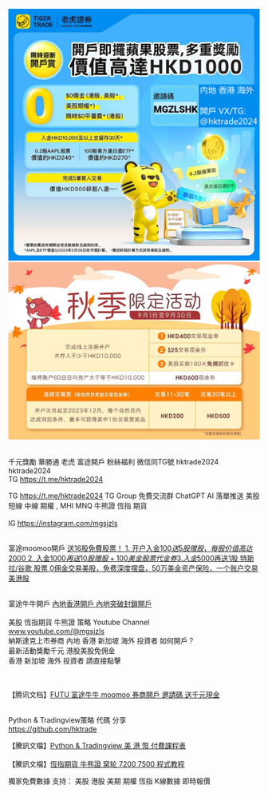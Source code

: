 ![image description](tg1.jpg)
![image description](tg2.jpg)
<html>
 <br>
 千元獎勵 華勝通 老虎 富途開戶 粉絲福利 微信同TG號 hktrade2024
 <br>
 hktrade2024
 <br>
 TG <a href='https://t.me/hktrade2024'>https://t.me/hktrade2024</a>
<br>

TG <a href='https://t.me/hktrade2024'>https://t.me/hktrade2024</a>
 TG Group 免費交流群 ChatGPT AI 落單推送 美股 短線 中線 期權  , MHI MNQ 牛熊證 恆指 期貨<br>
<br>
 IG  <a href='https://instagram.com/mgsjzls'>https://instagram.com/mgsjzls</a><br>
 
<br>富途moomoo開戶 <a href='https://j.moomoo.com/00yLZM'>
送16股免費股票！ 1. 开户入金$100送5股赠股，每股价值高达$2000 2. 入金$1000再送10股赠股+100美金股票代金券 3. 入金$5000再送1股 特斯拉/谷歌 股票 0佣金交易美股，免费深度摆盘，50万美金资产保险，一个账户交易美港股</a><br><br>

富途牛牛開戶 <a href='https://docs.qq.com/doc/DUEJobHdWcEtPcHRI'>內地香港開戶 內地突破封鎖開戶</a><br>
<br>
美股 恆指期貨 牛熊證 策略 Youtube Channel <br> <a href='http://www.youtube.com/@mgsjzls'>www.youtube.com/@mgsjzls</a><br>
納斯達克上市券商 內地 香港 新加坡 海外 投資者 如何開戶？<br>
最新活動獎勵千元 港股美股免佣金<br>
香港 新加坡 海外 投資者 請直接點擊 <br><br>

 <br>
【腾讯文档】<a href='https://docs.qq.com/doc/DUEJobHdWcEtPcHRI'>FUTU 富途牛牛 moomoo  券商開戶 邀請碼 送千元現金</a><br>
<br>

Python & Tradingview策略 代碼 分享 <br><a href='https://github.com/hktrade'>https://github.com/hktrade</a><br>
 
【騰訊文檔】<a href='https://docs.qq.com/doc/DUHpnenhKZ2pxSGlv'>Python & Tradingview 美 港 幣 付費課程表</a><br>
<br>
【騰訊文檔】<a href='https://docs.qq.com/doc/DUFFacEdnc1hBRkVG'>恆指期貨 牛熊證 窝轮 7200 7500 程式教程</a><br>

獨家免費數據 支持： 美股 港股 美期 期權 恆指 K線數據 即時報價 <br>
 <br>

